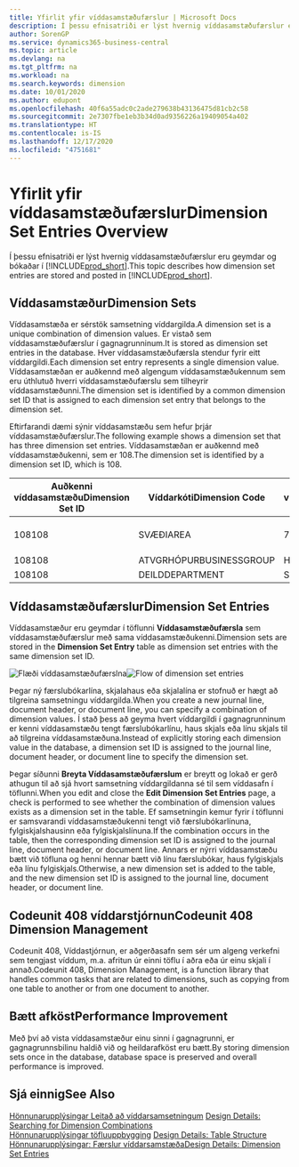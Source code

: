 ```yaml
---
title: Yfirlit yfir víddasamstæðufærslur | Microsoft Docs
description: Í þessu efnisatriði er lýst hvernig víddasamstæðufærslur eru geymdar og bókaðar í Dynamics 365.
author: SorenGP
ms.service: dynamics365-business-central
ms.topic: article
ms.devlang: na
ms.tgt_pltfrm: na
ms.workload: na
ms.search.keywords: dimension
ms.date: 10/01/2020
ms.author: edupont
ms.openlocfilehash: 40f6a55adc0c2ade279638b43136475d81cb2c58
ms.sourcegitcommit: 2e7307fbe1eb3b34d0ad9356226a19409054a402
ms.translationtype: HT
ms.contentlocale: is-IS
ms.lasthandoff: 12/17/2020
ms.locfileid: "4751681"
---
```

# <a name="dimension-set-entries-overview"></a><span data-ttu-id="f90c2-103">Yfirlit yfir víddasamstæðufærslur</span><span class="sxs-lookup"><span data-stu-id="f90c2-103">Dimension Set Entries Overview</span></span>
<span data-ttu-id="f90c2-104">Í þessu efnisatriði er lýst hvernig víddasamstæðufærslur eru geymdar og bókaðar í [!INCLUDE[prod_short](includes/prod_short.md)].</span><span class="sxs-lookup"><span data-stu-id="f90c2-104">This topic describes how dimension set entries are stored and posted in [!INCLUDE[prod_short](includes/prod_short.md)].</span></span>  

## <a name="dimension-sets"></a><span data-ttu-id="f90c2-105">Víddasamstæður</span><span class="sxs-lookup"><span data-stu-id="f90c2-105">Dimension Sets</span></span>  
<span data-ttu-id="f90c2-106">Víddasamstæða er sérstök samsetning víddargilda.</span><span class="sxs-lookup"><span data-stu-id="f90c2-106">A dimension set is a unique combination of dimension values.</span></span> <span data-ttu-id="f90c2-107">Er vistað sem víddasamstæðufærslur í gagnagrunninum.</span><span class="sxs-lookup"><span data-stu-id="f90c2-107">It is stored as dimension set entries in the database.</span></span> <span data-ttu-id="f90c2-108">Hver víddasamstæðufærsla stendur fyrir eitt víddargildi.</span><span class="sxs-lookup"><span data-stu-id="f90c2-108">Each dimension set entry represents a single dimension value.</span></span> <span data-ttu-id="f90c2-109">Víddasamstæðan er auðkennd með algengum víddasamstæðukennum sem eru úthlutuð hverri víddasamstæðufærslu sem tilheyrir víddasamstæðunni.</span><span class="sxs-lookup"><span data-stu-id="f90c2-109">The dimension set is identified by a common dimension set ID that is assigned to each dimension set entry that belongs to the dimension set.</span></span>  

<span data-ttu-id="f90c2-110">Eftirfarandi dæmi sýnir víddasamstæðu sem hefur þrjár víddasamstæðufærslur.</span><span class="sxs-lookup"><span data-stu-id="f90c2-110">The following example shows a dimension set that has three dimension set entries.</span></span> <span data-ttu-id="f90c2-111">Víddasamstæðan er auðkennd með víddasamstæðukenni, sem er 108.</span><span class="sxs-lookup"><span data-stu-id="f90c2-111">The dimension set is identified by a dimension set ID, which is 108.</span></span>  

|<span data-ttu-id="f90c2-112">Auðkenni víddasamstæðu</span><span class="sxs-lookup"><span data-stu-id="f90c2-112">Dimension Set ID</span></span>|<span data-ttu-id="f90c2-113">Víddarkóti</span><span class="sxs-lookup"><span data-stu-id="f90c2-113">Dimension Code</span></span>|<span data-ttu-id="f90c2-114">Gildiskóti víddar</span><span class="sxs-lookup"><span data-stu-id="f90c2-114">Dimension Value Code</span></span>|<span data-ttu-id="f90c2-115">Nafn víddagildis</span><span class="sxs-lookup"><span data-stu-id="f90c2-115">Dimension Value Name</span></span>|  
|----------------------|--------------------|--------------------------|--------------------------|  
|<span data-ttu-id="f90c2-116">108</span><span class="sxs-lookup"><span data-stu-id="f90c2-116">108</span></span>|<span data-ttu-id="f90c2-117">SVÆÐI</span><span class="sxs-lookup"><span data-stu-id="f90c2-117">AREA</span></span>|<span data-ttu-id="f90c2-118">70</span><span class="sxs-lookup"><span data-stu-id="f90c2-118">70</span></span>|<span data-ttu-id="f90c2-119">Norður Ameríka</span><span class="sxs-lookup"><span data-stu-id="f90c2-119">America North</span></span>|  
|<span data-ttu-id="f90c2-120">108</span><span class="sxs-lookup"><span data-stu-id="f90c2-120">108</span></span>|<span data-ttu-id="f90c2-121">ATVGRHÓPUR</span><span class="sxs-lookup"><span data-stu-id="f90c2-121">BUSINESSGROUP</span></span>|<span data-ttu-id="f90c2-122">HOME</span><span class="sxs-lookup"><span data-stu-id="f90c2-122">HOME</span></span>|<span data-ttu-id="f90c2-123">Heimili</span><span class="sxs-lookup"><span data-stu-id="f90c2-123">Home</span></span>|  
|<span data-ttu-id="f90c2-124">108</span><span class="sxs-lookup"><span data-stu-id="f90c2-124">108</span></span>|<span data-ttu-id="f90c2-125">DEILD</span><span class="sxs-lookup"><span data-stu-id="f90c2-125">DEPARTMENT</span></span>|<span data-ttu-id="f90c2-126">SALA</span><span class="sxs-lookup"><span data-stu-id="f90c2-126">SALES</span></span>|<span data-ttu-id="f90c2-127">Sala</span><span class="sxs-lookup"><span data-stu-id="f90c2-127">Sales</span></span>|  

## <a name="dimension-set-entries"></a><span data-ttu-id="f90c2-128">Víddasamstæðufærslur</span><span class="sxs-lookup"><span data-stu-id="f90c2-128">Dimension Set Entries</span></span>  
<span data-ttu-id="f90c2-129">Víddasamstæður eru geymdar í töflunni **Víddasamstæðufærsla** sem víddasamstæðufærslur með sama víddasamstæðukenni.</span><span class="sxs-lookup"><span data-stu-id="f90c2-129">Dimension sets are stored in the **Dimension Set Entry** table as dimension set entries with the same dimension set ID.</span></span>  

<span data-ttu-id="f90c2-130">![Flæði víddasamstæðufærslna](media/dimensionentrynav7.png "Flæði víddasamstæðufærslna")</span><span class="sxs-lookup"><span data-stu-id="f90c2-130">![Flow of dimension set entries](media/dimensionentrynav7.png "Flow of dimension set entries")</span></span>  

<span data-ttu-id="f90c2-131">Þegar ný færslubókarlína, skjalahaus eða skjalalína er stofnuð er hægt að tilgreina samsetningu víddargilda.</span><span class="sxs-lookup"><span data-stu-id="f90c2-131">When you create a new journal line, document header, or document line, you can specify a combination of dimension values.</span></span> <span data-ttu-id="f90c2-132">Í stað þess að geyma hvert víddargildi í gagnagrunninum er kenni víddasamstæðu tengt færslubókarlínu, haus skjals eða línu skjals til að tilgreina víddasamstæðuna.</span><span class="sxs-lookup"><span data-stu-id="f90c2-132">Instead of explicitly storing each dimension value in the database, a dimension set ID is assigned to the journal line, document header, or document line to specify the dimension set.</span></span>  

<span data-ttu-id="f90c2-133">Þegar síðunni **Breyta Víddasamstæðufærslum** er breytt og lokað er gerð athugun til að sjá hvort samsetning víddargildanna sé til sem víddasafn í töflunni.</span><span class="sxs-lookup"><span data-stu-id="f90c2-133">When you edit and close the **Edit Dimension Set Entries** page, a check is performed to see whether the combination of dimension values exists as a dimension set in the table.</span></span> <span data-ttu-id="f90c2-134">Ef samsetningin kemur fyrir í töflunni er samsvarandi víddasamstæðukenni tengt við færslubókarlínuna, fylgiskjalshausinn eða fylgiskjalslínuna.</span><span class="sxs-lookup"><span data-stu-id="f90c2-134">If the combination occurs in the table, then the corresponding dimension set ID is assigned to the journal line, document header, or document line.</span></span> <span data-ttu-id="f90c2-135">Annars er nýrri víddasamstæðu bætt við töfluna og henni hennar bætt við línu færslubókar, haus fylgiskjals eða línu fylgiskjals.</span><span class="sxs-lookup"><span data-stu-id="f90c2-135">Otherwise, a new dimension set is added to the table, and the new dimension set ID is assigned to the journal line, document header, or document line.</span></span>

## <a name="codeunit-408-dimension-management"></a><span data-ttu-id="f90c2-136">Codeunit 408 víddarstjórnun</span><span class="sxs-lookup"><span data-stu-id="f90c2-136">Codeunit 408 Dimension Management</span></span>
<span data-ttu-id="f90c2-137">Codeunit 408, Víddastjórnun, er aðgerðasafn sem sér um algeng verkefni sem tengjast víddum, m.a. afritun úr einni töflu í aðra eða úr einu skjali í annað.</span><span class="sxs-lookup"><span data-stu-id="f90c2-137">Codeunit 408, Dimension Management, is a function library that handles common tasks that are related to dimensions, such as copying from one table to another or from one document to another.</span></span>

## <a name="performance-improvement"></a><span data-ttu-id="f90c2-138">Bætt afköst</span><span class="sxs-lookup"><span data-stu-id="f90c2-138">Performance Improvement</span></span>  
<span data-ttu-id="f90c2-139">Með því að vista víddasamstæður einu sinni í gagnagrunni, er gagnagrunnsbilinu haldið við og heildarafköst eru bætt.</span><span class="sxs-lookup"><span data-stu-id="f90c2-139">By storing dimension sets once in the database, database space is preserved and overall performance is improved.</span></span>  

## <a name="see-also"></a><span data-ttu-id="f90c2-140">Sjá einnig</span><span class="sxs-lookup"><span data-stu-id="f90c2-140">See Also</span></span>  
<span data-ttu-id="f90c2-141">[Hönnunarupplýsingar Leitað að víddarsamsetningum](design-details-searching-for-dimension-combinations.md) </span><span class="sxs-lookup"><span data-stu-id="f90c2-141">[Design Details: Searching for Dimension Combinations](design-details-searching-for-dimension-combinations.md) </span></span>  
<span data-ttu-id="f90c2-142">[Hönnunarupplýsingar töfluuppbygging](design-details-table-structure.md) </span><span class="sxs-lookup"><span data-stu-id="f90c2-142">[Design Details: Table Structure](design-details-table-structure.md) </span></span>  
[<span data-ttu-id="f90c2-143">Hönnunarupplýsingar: Færslur víddarsamstæða</span><span class="sxs-lookup"><span data-stu-id="f90c2-143">Design Details: Dimension Set Entries</span></span>](design-details-dimension-set-entries.md)   
